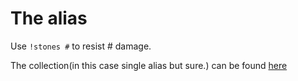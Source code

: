 # The alias
Use `!stones #` to resist # damage.

The collection(in this case single alias but sure.) can be found [here](https://avrae.io/dashboard/workshop/5fd2aba430b59cacdc58b261)
